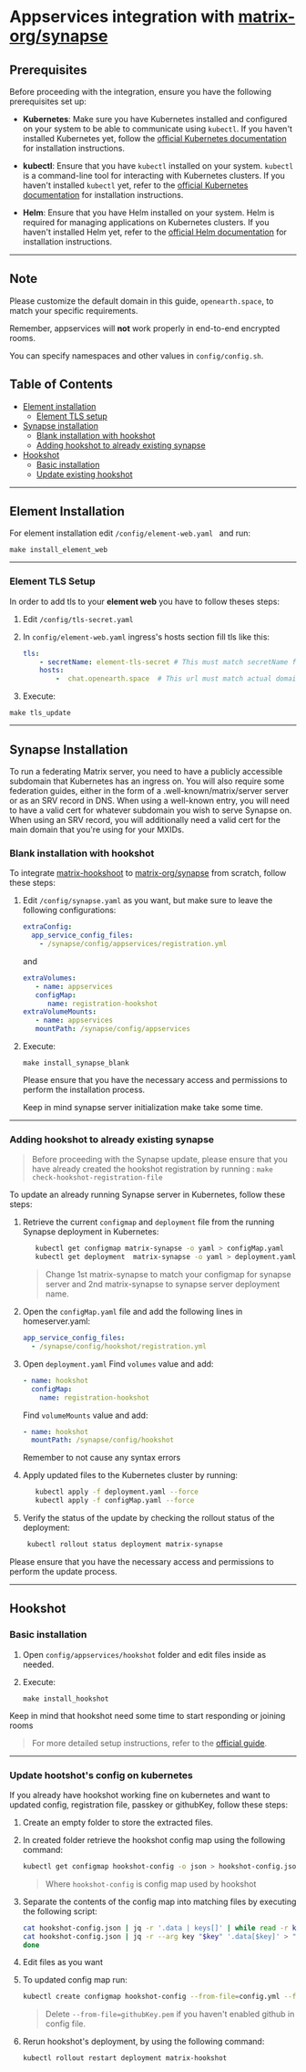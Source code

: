 # Appservices integration with [matrix-org/synapse](https://github.com/matrix-org/synapse) 

## Prerequisites

Before proceeding with the integration, ensure you have the following prerequisites set up:

- **Kubernetes**: Make sure you have Kubernetes installed and configured on your system to be able to communicate using `kubectl`. If you haven't installed Kubernetes yet, follow the [official Kubernetes documentation](https://kubernetes.io/docs/setup/) for installation instructions.

- **kubectl**: Ensure that you have `kubectl` installed on your system. `kubectl` is a command-line tool for interacting with Kubernetes clusters. If you haven't installed `kubectl` yet, refer to the [official Kubernetes documentation](https://kubernetes.io/docs/tasks/tools/) for installation instructions.

- **Helm**: Ensure that you have Helm installed on your system. Helm is required for managing applications on Kubernetes clusters. If you haven't installed Helm yet, refer to the [official Helm documentation](https://helm.sh/docs/intro/install/) for installation instructions.

<hr />

## Note

Please customize the default domain in this guide, `openearth.space`, to match your specific requirements.

Remember, appservices will **not** work properly in end-to-end encrypted rooms.

You can specify namespaces and other values in `config/config.sh`.

## Table of Contents
- [Element installation](#element-installation)
  - [Element TLS setup](#element-tls-setup)
- [Synapse installation](#synapse-installation)
  - [ Blank installation with hookshot ](#blank-installation-with-hookshot)
  - [ Adding hookshot to already existing synapse ](#adding-hookshot-to-already-existing-synapse)
- [Hookshot](#hookshot)
  - [Basic installation](#basic-installation)
  - [Update existing hookshot](#update-hootshots-config-on-kubernetes)

<hr />

## Element Installation

For element installation edit `/config/element-web.yaml ` and run:

```
make install_element_web
```

<hr />

### Element TLS Setup

In order to add tls to your **element web** you have to follow theses steps:

1.  Edit `/config/tls-secret.yaml`

2.  In `config/element-web.yaml` ingress's hosts section fill tls like this:
    ```yaml
    tls:
        - secretName: element-tls-secret # This must match secretName from tls-secret.yaml
        hosts:
            -  chat.openearth.space  # This url must match actual domain or subdoamin url
    ```

3.  Execute:

   ```
   make tls_update
   ```

<hr />

## Synapse Installation

To run a federating Matrix server, you need to have a publicly accessible subdomain that Kubernetes has an ingress on.
You will also require some federation guides, either in the form of a .well-known/matrix/server server or as an SRV record in DNS.
When using a well-known entry, you will need to have a valid cert for whatever subdomain you wish to serve Synapse on.
When using an SRV record, you will additionally need a valid cert for the main domain that you're using for your MXIDs.

### Blank installation with hookshot

To integrate [matrix-hookshoot](https://github.com/matrix-org/matrix-hookshot) to [matrix-org/synapse](https://github.com/matrix-org/synapse) from scratch, follow these steps:

1. Edit `/config/synapse.yaml` as you want, but make sure to leave the following configurations:

   ```yaml
   extraConfig:
     app_service_config_files:
       - /synapse/config/appservices/registration.yml
   ```

   and

   ```yaml
   extraVolumes:
      - name: appservices
      configMap:
         name: registration-hookshot
   extraVolumeMounts:
      - name: appservices
      mountPath: /synapse/config/appservices

   ```

2. Execute:

   ```
   make install_synapse_blank
   ```

   Please ensure that you have the necessary access and permissions to perform the installation process.

   Keep in mind synapse server initialization make take some time.

<hr />

### Adding hookshot to already existing synapse

> Before proceeding with the Synapse update, please ensure that you have already created the hookshot registration by running :  `make check-hookshot-registration-file`

To update an already running Synapse server in Kubernetes, follow these steps:

1. Retrieve the current `configmap` and `deployment` file from the running Synapse deployment in Kubernetes:

   ```bash
      kubectl get configmap matrix-synapse -o yaml > configMap.yaml
      kubectl get deployment  matrix-synapse -o yaml > deployment.yaml
   ```

   > Change 1st matrix-synapse to match your configmap for synapse server and 2nd matrix-synapse to synapse server deployment name.

2. Open the `configMap.yaml` file and add the following lines in homeserver.yaml:

   ```yaml
   app_service_config_files:
     - /synapse/config/hookshot/registration.yml
   ```

3. Open `deployment.yaml`
   Find `volumes` value and add:

   ```yaml
   - name: hookshot
     configMap:
       name: registration-hookshot
   ```

   Find `volumeMounts` value and add:

   ```yaml
   - name: hookshot
     mountPath: /synapse/config/hookshot
   ```

   Remember to not cause any syntax errors

4. Apply updated files to the Kubernetes cluster by running:
   ```bash
      kubectl apply -f deployment.yaml --force
      kubectl apply -f configMap.yaml --force
   ```
5. Verify the status of the update by checking the rollout status of the deployment:

   ```bash
    kubectl rollout status deployment matrix-synapse
   ```

Please ensure that you have the necessary access and permissions to perform the update process.

<hr>

## Hookshot

### Basic installation

1. Open `config/appservices/hookshot` folder and edit files inside as needed.

2. Execute:
   ```
   make install_hookshot
   ```

Keep in mind that hookshot need some time to start responding or joining rooms

> For more detailed setup instructions, refer to the [official guide](https://matrix-org.github.io/matrix-hookshot/latest/setup.html).

<hr>

### Update hootshot's config on kubernetes

If you already have hookshot working fine on kubernetes and want to updated config, registration file, passkey or githubKey, follow these steps:

1. Create an empty folder to store the extracted files.

2. In created folder retrieve the hookshot config map using the following command:

   ```bash
   kubectl get configmap hookshot-config -o json > hookshot-config.json
   ```
   > Where `hookshot-config` is config map used by hookshot
3. Separate the contents of the config map into matching files by executing the following script:

   ```bash
   cat hookshot-config.json | jq -r '.data | keys[]' | while read -r key; do
   cat hookshot-config.json | jq -r --arg key "$key" '.data[$key]' > "./$key"
   done
   ```

4. Edit files as you want

5. To updated config map run:
   ```bash
   kubectl create configmap hookshot-config --from-file=config.yml --from-file=registration.yml --from-file=passkey.pem --from-file=githubKey.pem -o yaml --dry-run=client | kubectl replace -f -
   ```
   > Delete `--from-file=githubKey.pem` if you haven't enabled github in config file.
6. Rerun hookshot's deployment, by using the following command:

   ```bash
   kubectl rollout restart deployment matrix-hookshot
   ```
